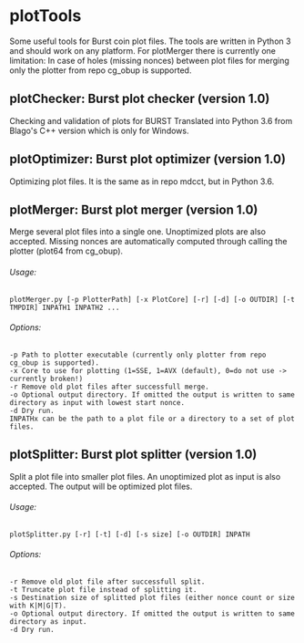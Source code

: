 # plotTools
Some useful tools for Burst coin plot files.
The tools are written in Python 3 and should work on any platform.
For plotMerger there is currently one limitation:
    In case of holes (missing nonces) between plot files for merging only the plotter from repo cg_obup is supported.

## plotChecker: Burst plot checker (version 1.0)
   Checking and validation of plots for BURST
   Translated into Python 3.6 from Blago's C++ version which is only for Windows.

## plotOptimizer: Burst plot optimizer (version 1.0)
   Optimizing plot files. It is the same as in repo mdcct, but in Python 3.6.

## plotMerger: Burst plot merger (version 1.0)
   Merge several plot files into a single one.
   Unoptimized plots are also accepted.
   Missing nonces are automatically computed through calling the plotter (plot64 from cg_obup).
   ###### Usage:
    plotMerger.py [-p PlotterPath] [-x PlotCore] [-r] [-d] [-o OUTDIR] [-t TMPDIR] INPATH1 INPATH2 ...
   ###### Options:
    -p Path to plotter executable (currently only plotter from repo cg_obup is supported).
    -x Core to use for plotting (1=SSE, 1=AVX (default), 0=do not use -> currently broken!)
    -r Remove old plot files after successfull merge.
    -o Optional output directory. If omitted the output is written to same directory as input with lowest start nonce.
    -d Dry run.
    INPATHx can be the path to a plot file or a directory to a set of plot files.

## plotSplitter: Burst plot splitter (version 1.0)
   Split a plot file into smaller plot files.
   An unoptimized plot as input is also accepted. The output will be optimized plot files.
   ###### Usage:
    plotSplitter.py [-r] [-t] [-d] [-s size] [-o OUTDIR] INPATH
   ###### Options:
    -r Remove old plot file after successfull split.
    -t Truncate plot file instead of splitting it.
    -s Destination size of splitted plot files (either nonce count or size with K|M|G|T).
    -o Optional output directory. If omitted the output is written to same directory as input.
    -d Dry run.
